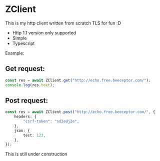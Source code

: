 # ZClient

This is my http client written from scratch TLS for fun :D

- Http 1.1 version only supported
- Simple
- Typescript

Example:

## Get request:

```ts
const res = await ZClient.get("http://echo.free.beeceptor.com/");
console.log(res.text);
```

## Post request:

```ts
const res = await ZClient.post("http://echo.free.beeceptor.com/", {
	headers: {
		"csrf-token": "sd2edj2e",
	},
	json: {
		test: 123,
	},
});
```

This is still under construction

